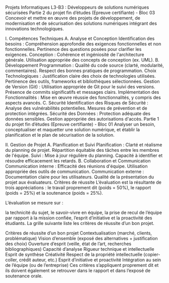 
Projets Informatiques L3-B3 : Développeurs de solutions numériques sécurisées
Partie 2 du projet fin d’études (Epreuve certifiante) - Bloc 03
Concevoir et mettre en œuvre des projets de développement, de modernisation et de sécurisation des solutions numériques intégrant des innovations technologiques.

I. Compétences Techniques
A. Analyse et Conception
Identification des besoins :
Compréhension approfondie des exigences fonctionnelles et non fonctionnelles.
Pertinence des questions posées pour clarifier les exigences.
Conception :
Cohérence et ingéniosité de l'architecture générale.
Utilisation appropriée des concepts de conception (ex. UML).
B. Développement
Programmation :
Qualité du code source (clarté, modularité, commentaires).
Respect des bonnes pratiques de programmation.
Choix Technologiques :
Justification claire des choix de technologies utilisées.
Pertinence des outils, frameworks et bibliothèques sélectionnées.
Gestion de Version (Git) :
Utilisation appropriée de Git pour le suivi des versions.
Présence de commits significatifs et messages clairs.
Implémentation des Fonctionnalités :
Mise en œuvre réussie des fonctionnalités, y compris des aspects avancés.
C. Sécurité
Identification des Risques de Sécurité :
Analyse des vulnérabilités potentielles.
Mesures de prévention et de protection intégrées.
Sécurité des Données :
Protection adéquate des données sensibles.
Gestion appropriée des autorisations d'accès.
Partie 1 du projet fin d’études (Epreuve certifiante) - Bloc 01
Analyser un besoin, conceptualiser et maquetter une solution numérique, et établir la planification et le plan de sécurisation de la solution.

II. Gestion de Projet
A. Planification et Suivi
Planification :
Clarté et réalisme du planning de projet.
Répartition équitable des tâches entre les membres de l'équipe.
Suivi :
Mise à jour régulière du planning.
Capacité à identifier et résoudre efficacement les retards.
B. Collaboration et Communication
Communication interne :
Efficacité des réunions d'équipe.
Utilisation appropriée des outils de communication.
Communication externe :
Documentation claire pour les utilisateurs.
Qualité de la présentation du projet aux évaluateurs.
Critères de réussite
L’évaluation est la résultante de trois appréciations : le travail proprement dit (poids = 50%), le rapport (poids = 25%) et la soutenance (poids = 25%).

L’évaluation se mesure sur :

la technicité du sujet,
le savoir-vivre en équipe,
la prise de recul de l’équipe par rapport à la mission confiée,
l’esprit d’initiative et la proactivité des étudiants.
La grille suivante liste les critères de réussite d’un bon projet.

Critères de réussite d’un bon projet
Contextualisation (marché, clients, problématique)
Vision d’ensemble (exposé des alternatives + justification des choix)
Ouverture d’esprit (veille, état de l’art, recherches bibliographiques)
Capacité d’analyse
Rigueur technique et intellectuelle
Esprit de synthèse
Créativité
Respect de la propriété intellectuelle (copier-coller, crédit auteur, etc.)
Esprit d’initiative et proactivité
Intégration au sein de l’équipe (ou de l’entreprise)
Ces critères s’appliquent proprement dit et ils doivent également se retrouver dans le rapport et dans l’exposé de soutenance orale.




